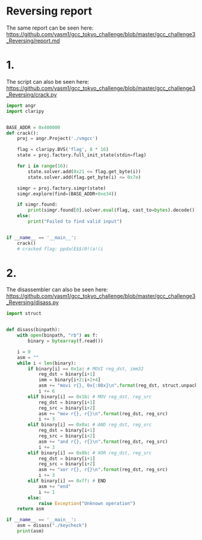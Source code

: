 # Reversing report
The same report can be seen here: https://github.com/yasm1/gcc_tokyo_challenge/blob/master/gcc_challenge3_Reversing/report.md

# 1.
The script can also be seen here: https://github.com/yasm1/gcc_tokyo_challenge/blob/master/gcc_challenge3_Reversing/crack.py
```python
import angr
import claripy


BASE_ADDR = 0x400000
def crack():
    proj = angr.Project('./vmgcc')

    flag = claripy.BVS('flag', 8 * 16)
    state = proj.factory.full_init_state(stdin=flag)

    for i in range(16):
        state.solver.add(0x21 <= flag.get_byte(i))
        state.solver.add(flag.get_byte(i) <= 0x7e)

    simgr = proj.factory.simgr(state)
    simgr.explore(find=(BASE_ADDR+0xe34))

    if simgr.found:
        print(simgr.found[0].solver.eval(flag, cast_to=bytes).decode())
    else:
        print("Failed to find valid input")


if __name__ == '__main__':
    crack()
    # cracked flag: ppda(E$$(0!(a!(i
```

# 2.
The disassembler can also be seen here: https://github.com/yasm1/gcc_tokyo_challenge/blob/master/gcc_challenge3_Reversing/disass.py

```python
import struct


def disass(binpath):
    with open(binpath, "rb") as f:
        binary = bytearray(f.read())

    i = 0
    asm = ""
    while i < len(binary):
        if binary[i] == 0x1a: # MOVI reg_dst, imm32
            reg_dst = binary[i+1]
            imm = binary[i+2:i+2+4]
            asm += "movi r{}, 0x{:08x}\n".format(reg_dst, struct.unpack("I", imm)[0])
            i += 6
        elif binary[i] == 0x1b: # MOV reg_dst, reg_src
            reg_dst = binary[i+1]
            reg_src = binary[i+2]
            asm += "mov r{}, r{}\n".format(reg_dst, reg_src)
            i += 3
        elif binary[i] == 0x0a: # AND reg_dst, reg_src
            reg_dst = binary[i+1]
            reg_src = binary[i+2]
            asm += "and r{}, r{}\n".format(reg_dst, reg_src)
            i += 3
        elif binary[i] == 0x0b: # XOR reg_dst, reg_src
            reg_dst = binary[i+1]
            reg_src = binary[i+2]
            asm += "xor r{}, r{}\n".format(reg_dst, reg_src)
            i += 3
        elif binary[i] == 0xff: # END
            asm += "end"
            i += 1
        else:
            raise Exception("Unknown operation")
    return asm

if __name__ == '__main__':
    asm = disass("./keycheck")
    print(asm)
```

